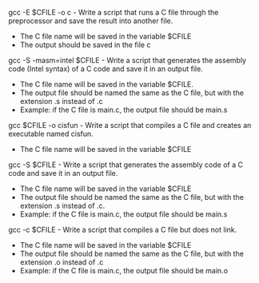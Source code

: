 gcc -E $CFILE -o c - Write a script that runs a C file through the preprocessor and save the result into another file.
- The C file name will be saved in the variable $CFILE
- The output should be saved in the file c

gcc -S -masm=intel $CFILE - Write a script that generates the assembly code (Intel syntax) of a C code and save it in an output file.
- The C file name will be saved in the variable $CFILE.
- The output file should be named the same as the C file, but with the extension .s instead of .c
- Example: if the C file is main.c, the output file should be main.s


gcc $CFILE -o cisfun - Write a script that compiles a C file and creates an executable named cisfun.
- The C file name will be saved in the variable $CFILE

gcc -S $CFILE - Write a script that generates the assembly code of a C code and save it in an output file.
- The C file name will be saved in the variable $CFILE
- The output file should be named the same as the C file, but with the extension .s instead of .c.
- Example: if the C file is main.c, the output file should be main.s

gcc -c $CFILE - Write a script that compiles a C file but does not link.
- The C file name will be saved in the variable $CFILE
- The output file should be named the same as the C file, but with the extension .o instead of .c
- Example: if the C file is main.c, the output file should be main.o

